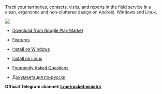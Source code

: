 Track your territories, contacts, visits, and reports in the field service in a clean, ergonomic and non-cluttered design on Android, Windows and Linux.

![](https://play-lh.googleusercontent.com/W-X0-u7IGY_X3Kkp7ZQZ5xAad28HCorZ18NGEnpeb1tBPeW5AG6Cx4wyI1i_t-m072Y)

* [Download from Google Play Market](https://play.google.com/store/apps/details?id=org.rocketministry)

* [Features](https://github.com/antorix/Rocket-Ministry/wiki#возможности-приложения)

* [Install on Windows](https://github.com/antorix/Rocket-Ministry/wiki#windows)
 
* [Install on Linux](https://github.com/antorix/Rocket-Ministry/wiki#linux)
 
* [Frequently Asked Questions](https://github.com/antorix/Rocket-Ministry/wiki#часто-задаваемые-вопросы)

* [Документация по-русски](https://github.com/antorix/Rocket-Ministry/wiki/ru)

**Official Telegram channel: [t.me/rocketministry](https://t.me/rocketministry)**

